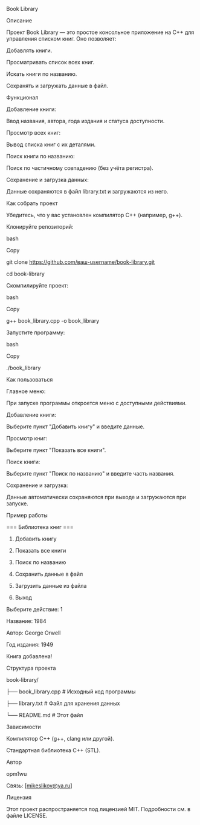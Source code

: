 Book Library


Описание

Проект Book Library — это простое консольное приложение на C++ для управления списком книг. Оно позволяет:

Добавлять книги.

Просматривать список всех книг.

Искать книги по названию.

Сохранять и загружать данные в файл.

Функционал


Добавление книги:

Ввод названия, автора, года издания и статуса доступности.

Просмотр всех книг:

Вывод списка книг с их деталями.

Поиск книги по названию:

Поиск по частичному совпадению (без учёта регистра).

Сохранение и загрузка данных:

Данные сохраняются в файл library.txt и загружаются из него.

Как собрать проект


Убедитесь, что у вас установлен компилятор C++ (например, g++).

Клонируйте репозиторий:

bash

Copy

git clone https://github.com/ваш-username/book-library.git

cd book-library

Скомпилируйте проект:

bash

Copy

g++ book_library.cpp -o book_library

Запустите программу:


bash

Copy

./book_library

Как пользоваться

Главное меню:

При запуске программы откроется меню с доступными действиями.

Добавление книги:

Выберите пункт "Добавить книгу" и введите данные.

Просмотр книг:

Выберите пункт "Показать все книги".

Поиск книги:

Выберите пункт "Поиск по названию" и введите часть названия.

Сохранение и загрузка:

Данные автоматически сохраняются при выходе и загружаются при запуске.

Пример работы


=== Библиотека книг ===

1. Добавить книгу

2. Показать все книги

3. Поиск по названию

4. Сохранить данные в файл

5. Загрузить данные из файла

0. Выход

Выберите действие: 1


Название: 1984

Автор: George Orwell

Год издания: 1949

Книга добавлена!

Структура проекта


book-library/

├── book_library.cpp  # Исходный код программы

├── library.txt       # Файл для хранения данных

└── README.md         # Этот файл

Зависимости

Компилятор C++ (g++, clang или другой).

Стандартная библиотека C++ (STL).

Автор


opm1wu

Связь: [mikeslikov@ya.ru]

Лицензия


Этот проект распространяется под лицензией MIT. Подробности см. в файле LICENSE.
